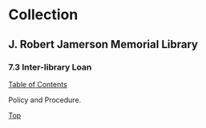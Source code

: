 [0]: /README.md
[7.3]: inter-library-loan.md

# Collection
## J. Robert Jamerson Memorial Library
### 7.3 Inter-library Loan
[Table of Contents][0]

Policy and Procedure.

[Top][7.3]
